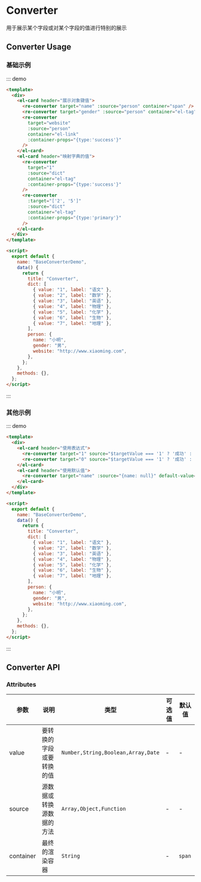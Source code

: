 # Converter

用于展示某个字段或对某个字段的值进行特别的展示

## Converter Usage

### 基础示例

::: demo

```html
<template>
  <div>
    <el-card header="展示对象键值">
      <re-converter target="name" :source="person" container="span" />
      <re-converter target="gender" :source="person" container="el-tag" />
      <re-converter
        target="website"
        :source="person"
        container="el-link"
        :container-props="{type:'success'}"
      />
    </el-card>
    <el-card header="映射字典的值">
      <re-converter
        target="1"
        :source="dict"
        container="el-tag"
        :container-props="{type:'success'}"
      />
      <re-converter
        :target="['2', '5']"
        :source="dict"
        container="el-tag"
        :container-props="{type:'primary'}"
      />
    </el-card>
  </div>
</template>

<script>
  export default {
    name: "BaseConverterDemo",
    data() {
      return {
        title: "Converter",
        dict: [
          { value: "1", label: "语文" },
          { value: "2", label: "数学" },
          { value: "3", label: "英语" },
          { value: "4", label: "物理" },
          { value: "5", label: "化学" },
          { value: "6", label: "生物" },
          { value: "7", label: "地理" },
        ],
        person: {
          name: "小明",
          gender: "男",
          website: "http://www.xiaoming.com",
        },
      };
    },
    methods: {},
  };
</script>
```

:::

### 其他示例
::: demo

```html
<template>
  <div>
    <el-card header="使用表达式">
      <re-converter target="1" source="$targetValue === '1' ? '成功' : '失败'" container="el-tag" :container-props="{type:'success'}"/>
      <re-converter target="0" source="$targetValue === '1' ? '成功' : '失败'" container="el-tag" :container-props="{type:'danger'}"/>
    </el-card>
    <el-card header="使用默认值">
      <re-converter target="name" :source="{name: null}" default-value="/" container="span"/>
    </el-card>
  </div>
</template>

<script>
  export default {
    name: "BaseConverterDemo",
    data() {
      return {
        title: "Converter",
        dict: [
          { value: "1", label: "语文" },
          { value: "2", label: "数学" },
          { value: "3", label: "英语" },
          { value: "4", label: "物理" },
          { value: "5", label: "化学" },
          { value: "6", label: "生物" },
          { value: "7", label: "地理" },
        ],
        person: {
          name: "小明",
          gender: "男",
          website: "http://www.xiaoming.com",
        },
      };
    },
    methods: {},
  };
</script>
```

:::
## Converter API

### Attributes

| 参数      | 说明                     | 类型                               | 可选值 | 默认值 |
| --------- | ------------------------ | ---------------------------------- | ------ | ------ |
| value     | 要转换的字段或要转换的值 | `Number,String,Boolean,Array,Date` | -      | -      |
| source    | 源数据或转换源数据的方法 | `Array,Object,Function`            | -      | -      |
| container | 最终的渲染容器           | `String`                           | -      | `span` |
